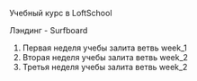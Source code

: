 Учебный курс в LoftSchool

Лэндинг - Surfboard

1) Первая неделя учебы залита ветвь week_1
2) Вторая неделя учебы залита ветвь week_2
3) Третья неделя учебы залита ветвь week_2
